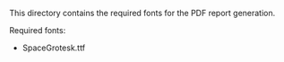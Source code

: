 This directory contains the required fonts for the PDF report generation.

Required fonts:
- SpaceGrotesk.ttf